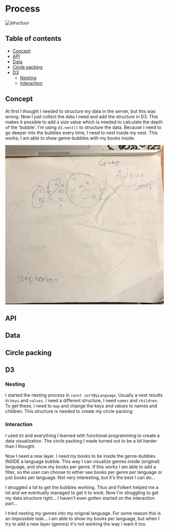 # Process

![structuur](tree.png)

## Table of contents

* [Concept](#concept)
* [API](#api)
* [Data](#data)
* [Circle packing](#circle-packing)
* [D3](#d3)
  * [Nesting](#nesting)
  * [Interaction](#interaction)

## Concept

At first I thought I needed to structure my data in the server, but this was wrong. Now I just collect the data I need and add the structure in D3. This makes it possible to add a size value which is needed to calculate the depth of the 'bubble'. I'm using `d3.nest()` to structure the data. Because I need to go deeper into the bubbles every time, I need to nest inside my nest. This works; I am able to show genre-bubbles with my books inside.

![drawing](drawing.JPG)

## API



## Data



## Circle packing



## D3



### Nesting

I started the nesting process in `const sortByLanguage`. Usually a nest results in `keys` and `values`. I need a different structure, I need `names` and `children`. To get these, I need to `map` and change the keys and values to names and children. This structure is needed to create my circle packing.

### Interaction



I used `D3` and everything I learned with functional programming to create a data visualization. The circle packing I made turned out to be a bit harder than I thought.



Now I need a new layer. I need my books to be inside the genre-bubbles INSIDE a language bubble. This way I can visualize genres inside (original) language, and show my books per genre. If this works I am able to add a filter, so the user can choose to either see books per genre per language or just books per language. Not very interesting, but it's the best I can do...

I struggled a lot to get the bubbles working. Titus and Folkert helped me a lot and we eventually managed to get it to work. Now I'm struggling to get my data structure right... I haven't even gotten started on the interaction part...

I tried nesting my genres into my original language. For some reason this is an impossible task... I am able to show my books per language, but when I try to add a new layer (genres) it's not working the way I want it too.
